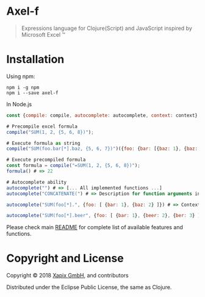 # Axel-f

> Expressions language for Clojure(Script) and JavaScript inspired by Microsoft Excel ™

# Installation

Using npm:

```
npm i -g npm
npm i --save axel-f
```

In Node.js

```javascript
const {compile: compile, autocomplete: autocomplete, context: context} = require('axel-f');

# Precompile excel formula
compile("SUM(1, 2, {5, 6, 8})");

# Execute formula as string
compile("SUM(foo.bar[*].baz, {5, 6, 7})")({foo: {bar: [{baz: 1}, {baz: 2}]}});

# Execute precompiled formula
const formula = compile("=SUM(1, 2, {5, 6, 8})");
formula() # => 22

# Autocomplete ability
autocomplete("") # => [... All implemented functions ...]
autocomplete("CONCATENATE(") # => Description for function arguments including an index of current one

autocomplete("SUM(foo[*].", {foo: [ {bar: 1}, {baz: 2} ]}) # => Context suggestions

autocomplete("SUM(foo[*].beer", {foo: [ {bar: 1}, {beer: 2}, {ber: 3} ]}) # => Fuzzy matching
```

Please check main [README](https://github.com/xapix-io/axel-f) for complete list of available features and functions.

# Copyright and License

Copyright © 2018 [Xapix GmbH](https://www.xapix.io/), and contributors

Distributed under the Eclipse Public License, the same as Clojure.

